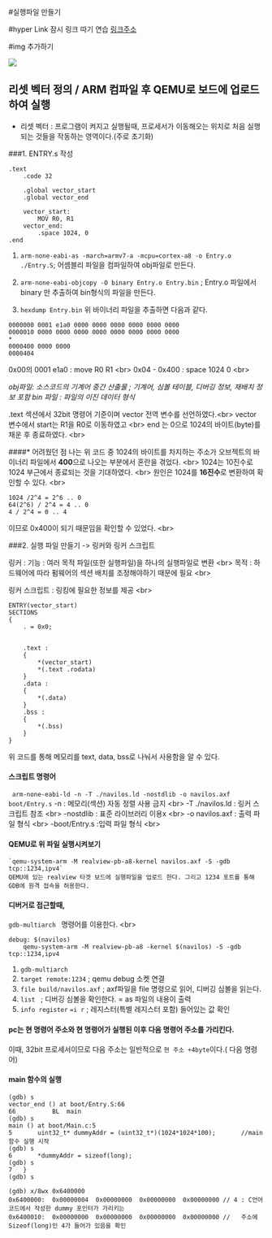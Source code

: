 #실행파일 만들기


#hyper Link
  잠시 링크 따기 연습 [링크주소](./boot/a.html)

#img 추가하기

<img src = "img/Entry.s">


## 리셋 벡터 정의 / ARM 컴파일 후 QEMU로 보드에 업로드하여 실행

 - 리셋 벡터 : 프로그램이 켜지고 실행될때, 프로세서가 이동해오는 위치로 처음 실행되는 것들을 작동하는 영역이다.(주로 초기화)

###1. ENTRY.s 작성

```
.text
	.code 32

	.global vector_start
	.global vector_end

	vector_start:
		MOV R0, R1 
	vector_end:
		.space 1024, 0
.end
```


1. `arm-none-eabi-as -march=armv7-a -mcpu=cortex-a8 -o Entry.o ./Entry.S`; 어셈블리 파일을 컴파일하여 obj파일로 만든다.

2. `arm-none-eabi-objcopy -O binary Entry.o Entry.bin` ; Entry.o 파일에서 binary 만 추출하여 bin형식의 파일을 만든다.

3. `hexdump Entry.bin` 위 바이너리 파일을 추출하면 다음과 같다.

```
0000000 0001 e1a0 0000 0000 0000 0000 0000 0000
0000010 0000 0000 0000 0000 0000 0000 0000 0000
*
0000400 0000 0000                              
0000404
```

0x00의 0001 e1a0 : move R0 R1 	<br\>
0x04 - 0x400 : space 1024 0		<br\>


 *obj파일: 소스코드의 기계어 중간 산출물 ; 기계어, 심볼 테이블, 디버깅 정보, 재배치 정보 포함*
 *bin 파일 : 파일의 이진 데이터 형식*

.text 섹션에서 32bit 명령어 기준이며 vector 전역 변수를 선언하였다.<br\>
vector 변수에서 start는 R1을 R0로 이동하였고						<br\>
end 는 0으로 1024의 바이트(byte)를 채운 후 종료하였다.			<br\>


####* 어려웠던 점
 나는 위 코드 중 1024의 바이트를 차지하는 주소가 오브젝트의 바이너리 파일에서 **400**으로 나오는 부분에서 혼란을 겪었다.						<br\>
 1024는 10진수로 1024 부근에서 종료되는 것을 기대하였다.	<br\>
 원인은 1024를 **16진수**로 변환하여 확인할 수 있다. 		<br\>
 ```
 1024 /2^4 = 2^6 .. 0
 64(2^6) / 2^4 = 4 .. 0
 4 / 2^4 = 0 .. 4
 ```
 이므로 0x400이 되기 때문임을 확인할 수 있었다.			<br\>
  


###2. 실행 파일 만들기 -> 링커와 링커 스크립트

링커 : 기능 : 여러 목적 파일(또한 실행파일)을 하나의 실행파일로 변환			<br\>
		목적 : 하드웨어에 따라 펌웨어의 섹션 배치를 조정해야하기 때문에 필요	<br\>

링커 스크립트 : 링킹에 필요한 정보를 제공									<br\>

```
ENTRY(vector_start)
SECTIONS
{
	. = 0x0;
	
	
	.text :
	{
		*(vector_start)
		*(.text .rodata)
	}
	.data :
	{
		*(.data)
	}
	.bss :
	{
		*(.bss)
	}
}
```

위 코드를 통해 메모리를 text, data, bss로 나눠서 사용함을 알 수 있다.

#### 스크립트 명령어
 ` arm-none-eabi-ld -n -T ./navilos.ld -nostdlib -o navilos.axf boot/Entry.s`
  -n : 메모리(섹션) 자동 정렬 사용 금지	<br\>
  -T ./navilos.ld : 링커 스크립트 참조	<br\>
  -nostdlib : 표준 라이브러리 이용x 	<br\>
  -o navilos.axf : 출력 파일 형식		<br\>
  -boot/Entry.s :입력 파일 형식 		<br\>
 
#### QEMU로 위 파일 실행시켜보기
	`qemu-system-arm -M realview-pb-a8-kernel navilos.axf -S -gdb tcp::1234,ipv4`
	QEMU에 있는 realview 타겟 보드에 실행파일을 업로드 한다. 그리고 1234 포트를 통해 GDB에 원격 접속을 허용한다.

#### 디버거로 접근할때,
`gdb-multiarch ` 명령어를 이용한다. <br\>

```
debug: $(navilos)
	qemu-system-arm -M realview-pb-a8 -kernel $(navilos) -S -gdb tcp::1234,ipv4
```

1. `gdb-multiarch`
2. `target remote:1234` ; qemu  debug 소켓 연결
3. `file build/navilos.axf` ;  axf파일을 file 명령으로 읽어, 디버깅 심볼을 읽는다.
4. `list ` ; 디버깅 심볼을 확인한다. = as 파일의 내용이 출력 
5. `info register` `=i r` ; 레지스터(특별 레지스터 포함) 들어있는 값 확인
 




#### pc는 현 명령어 주소와 현 명령어가 실행된 이후 다음 명령어 주소를 가리킨다.
이때, 32bit 프로세서이므로 다음 주소는 일반적으로 `현 주소 +4byte`이다.( 다음 명령어)

#### main  함수의 실행

```
(gdb) s
vector_end () at boot/Entry.S:66
66	        BL  main
(gdb) s
main () at boot/Main.c:5
5	    uint32_t* dummyAddr = (uint32_t*)(1024*1024*100);		//main 함수 실행 시작
(gdb) s
6	    *dummyAddr = sizeof(long);
(gdb) s
7	}
(gdb) s

```

```
(gdb) x/8wx 0x6400000
0x6400000:	0x00000004	0x00000000	0x00000000	0x00000000 // 4 : C언어 코드에서 작성한 dummy 포인터가 가리키는 
0x6400010:	0x00000000	0x00000000	0x00000000	0x00000000 //   주소에 Sizeof(long)인 4가 들어가 있음을 확인

```


